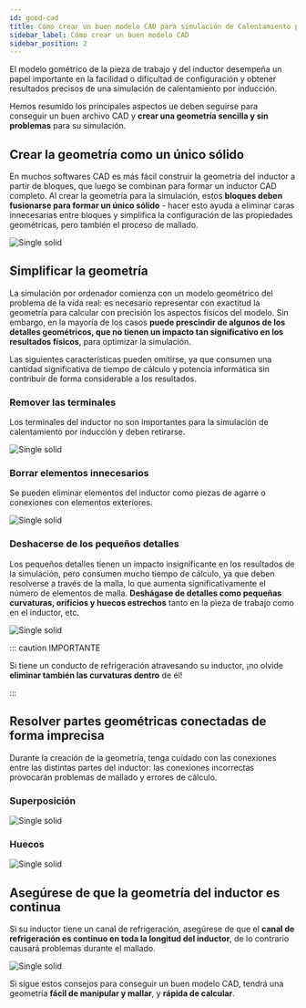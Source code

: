 ```yaml
---
id: good-cad
title: Cómo crear un buen modelo CAD para simulación de Calentamiento por Inducción
sidebar_label: Cómo crear un buen modelo CAD
sidebar_position: 2
---
```


El modelo gométrico de la pieza de trabajo y del inductor desempeña un papel importante en la facilidad o dificultad de configuración y obtener resultados precisos de una simulación de calentamiento por inducción.

Hemos resumido los principales aspectos ue deben seguirse para conseguir un buen archivo CAD y **crear una geometría sencilla y sin problemas** para su simulación.

## Crear la geometría como un único sólido

En muchos softwares CAD es más fácil construir la geometría del inductor a partir de bloques, que luego se combinan para formar un inductor CAD completo. Al crear la geometría para la simulación, estos **bloques deben fusionarse para formar un único sólido** - hacer esto ayuda a eliminar caras innecesarias entre bloques y simplifica la configuración de las propiedades geométricas, pero también el proceso de mallado.

<p align="center">

![Single solid](assets/good-cad/1.png)

</p>

## Simplificar la geometría

La simulación por ordenador comienza con un modelo geométrico del problema de la vida real: es necesario representar con exactitud la geometría para calcular con precisión los aspectos físicos del modelo. Sin embargo, en la mayoría de los casos **puede prescindir de algunos de los detalles geométricos, que no tienen un impacto tan significativo en los resultados físicos**, para optimizar la simulación.

Las siguientes características pueden omitirse, ya que consumen una cantidad significativa de tiempo de cálculo y potencia informática sin contribuir de forma considerable a los resultados.

### Remover las terminales

Los terminales del inductor no son importantes para la simulación de calentamiento por inducción y deben retirarse.

<p align="center">

![Single solid](assets/good-cad/2.png)

</p>

### Borrar elementos innecesarios

Se pueden eliminar elementos del inductor como piezas de agarre o conexiones con elementos exteriores.

<p align="center">

![Single solid](assets/good-cad/3.png)

</p>

### Deshacerse de los pequeños detalles

Los pequeños detalles tienen un impacto insignificante en los resultados de la simulación, pero consumen mucho tiempo de cálculo, ya que deben resolverse a través de la malla, lo que aumenta significativamente el número de elementos de malla. **Deshágase de detalles como pequeñas curvaturas, orificios y huecos estrechos** tanto en la pieza de trabajo como en el inductor, etc.

<p align="center">

![Single solid](assets/good-cad/4.png)

</p>

::: caution IMPORTANTE

Si tiene un conducto de refrigeración atravesando su inductor, ¡no olvide **eliminar también las curvaturas dentro** de él!

:::

## Resolver partes geométricas conectadas de forma imprecisa

Durante la creación de la geometría, tenga cuidado con las conexiones entre las distintas partes del inductor: las conexiones incorrectas provocarán problemas de mallado y errores de cálculo.

### Superposición

<p align="center">

![Single solid](assets/good-cad/5.png)

</p>

### Huecos

<p align="center">

![Single solid](assets/good-cad/6.png)

</p>

## Asegúrese de que la geometría del inductor es continua

Si su inductor tiene un canal de refrigeración, asegúrese de que el **canal de refrigeración es continuo en toda la longitud del inductor**, de lo contrario causará problemas durante el mallado.

<p align="center">

![Single solid](assets/good-cad/7.png)

</p>

Si sigue estos consejos para conseguir un buen modelo CAD, tendrá una geometría **fácil de manipular y mallar**, y **rápida de calcular**.
